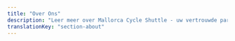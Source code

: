 ```yaml
---
title: "Over Ons"
description: "Leer meer over Mallorca Cycle Shuttle - uw vertrouwde partner sinds 2015 voor fietsavonturen, fietsredding en shuttlediensten op Mallorca."
translationKey: "section-about"
---
```

